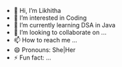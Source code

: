 - 👋 Hi, I’m Likhitha
- 👀 I’m interested in Coding
- 🌱 I’m currently learning DSA in Java
- 💞️ I’m looking to collaborate on ...
- 📫 How to reach me ...
- 😄 Pronouns: She|Her
- ⚡ Fun fact: ...

<!---
Likhit2025/Likhit2025 is a ✨ special ✨ repository because its `README.md` (this file) appears on your GitHub profile.
You can click the Preview link to take a look at your changes.
--->
